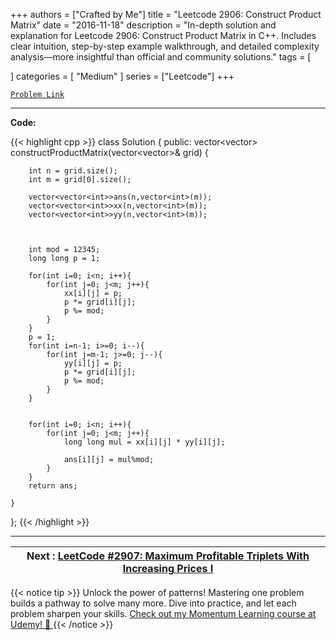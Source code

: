 
+++
authors = ["Crafted by Me"]
title = "Leetcode 2906: Construct Product Matrix"
date = "2016-11-18"
description = "In-depth solution and explanation for Leetcode 2906: Construct Product Matrix in C++. Includes clear intuition, step-by-step example walkthrough, and detailed complexity analysis—more insightful than official and community solutions."
tags = [
    
]
categories = [
    "Medium"
]
series = ["Leetcode"]
+++



[`Problem Link`](https://leetcode.com/problems/construct-product-matrix/description/)

---

**Code:**

{{< highlight cpp >}}
class Solution {
public:
    vector<vector<int>> constructProductMatrix(vector<vector<int>>& grid) {
        
        int n = grid.size();
        int m = grid[0].size();
        
        vector<vector<int>>ans(n,vector<int>(m));
        vector<vector<int>>xx(n,vector<int>(m));
        vector<vector<int>>yy(n,vector<int>(m));
        
        
        
        int mod = 12345;
        long long p = 1;
        
        for(int i=0; i<n; i++){
            for(int j=0; j<m; j++){
                xx[i][j] = p;
                p *= grid[i][j];
                p %= mod;
            }
        }
        p = 1;
        for(int i=n-1; i>=0; i--){
            for(int j=m-1; j>=0; j--){
                yy[i][j] = p;
                p *= grid[i][j];
                p %= mod;
            }
        }
        
        
        for(int i=0; i<n; i++){
            for(int j=0; j<m; j++){
                long long mul = xx[i][j] * yy[i][j];
                
                ans[i][j] = mul%mod;
            }
        }
        return ans;

    }
};
{{< /highlight >}}


---


| Next : [LeetCode #2907: Maximum Profitable Triplets With Increasing Prices I](grid47.xyz/leetcode_2907) |
| --- |
{{< notice tip >}}
Unlock the power of patterns! Mastering one problem builds a pathway to solve many more. Dive into practice, and let each problem sharpen your skills. [Check out my Momentum Learning course at Udemy! 🚀 ](https://www.udemy.com/course/algorithms-and-data-structures-in-cpp/)
{{< /notice >}}

